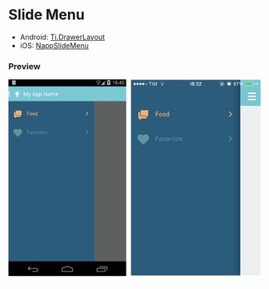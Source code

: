 # Slide Menu

- Android: [Ti.DrawerLayout]
- iOS: [NappSlideMenu]

### Preview
![Preview](https://raw.githubusercontent.com/netoramalho/ti.slidemenu/master/preview.png)

[Ti.DrawerLayout]:https://github.com/manumaticx/Ti.DrawerLayout
[NappSlideMenu]:https://github.com/viezel/NappSlideMenu